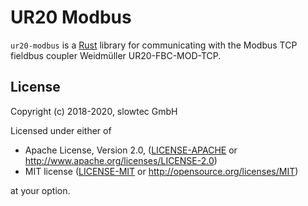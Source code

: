# UR20 Modbus

`ur20-modbus` is a [Rust](https://rust-lang.org) library for communicating with the
Modbus TCP fieldbus coupler Weidmüller UR20-FBC-MOD-TCP.

## License

Copyright (c) 2018-2020, slowtec GmbH

Licensed under either of

 * Apache License, Version 2.0, ([LICENSE-APACHE](LICENSE-APACHE) or
   http://www.apache.org/licenses/LICENSE-2.0)
 * MIT license ([LICENSE-MIT](LICENSE-MIT) or
   http://opensource.org/licenses/MIT)

at your option.
